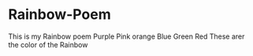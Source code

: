 # Rainbow-Poem
This is my Rainbow poem
Purple
Pink
orange
Blue
Green
Red
These arer the color of the Rainbow
